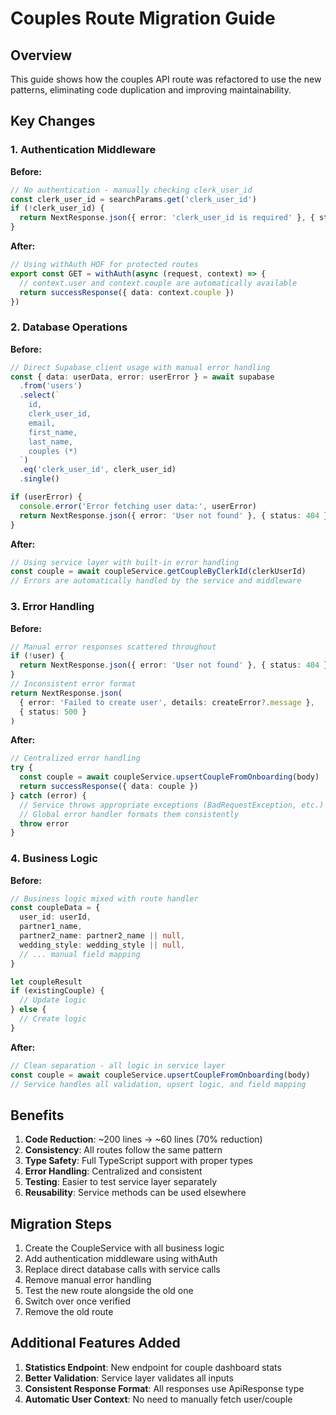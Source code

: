 # Couples Route Migration Guide

## Overview
This guide shows how the couples API route was refactored to use the new patterns, eliminating code duplication and improving maintainability.

## Key Changes

### 1. Authentication Middleware
**Before:**
```typescript
// No authentication - manually checking clerk_user_id
const clerk_user_id = searchParams.get('clerk_user_id')
if (!clerk_user_id) {
  return NextResponse.json({ error: 'clerk_user_id is required' }, { status: 400 })
}
```

**After:**
```typescript
// Using withAuth HOF for protected routes
export const GET = withAuth(async (request, context) => {
  // context.user and context.couple are automatically available
  return successResponse({ data: context.couple })
})
```

### 2. Database Operations
**Before:**
```typescript
// Direct Supabase client usage with manual error handling
const { data: userData, error: userError } = await supabase
  .from('users')
  .select(`
    id,
    clerk_user_id,
    email,
    first_name,
    last_name,
    couples (*)
  `)
  .eq('clerk_user_id', clerk_user_id)
  .single()

if (userError) {
  console.error('Error fetching user data:', userError)
  return NextResponse.json({ error: 'User not found' }, { status: 404 })
}
```

**After:**
```typescript
// Using service layer with built-in error handling
const couple = await coupleService.getCoupleByClerkId(clerkUserId)
// Errors are automatically handled by the service and middleware
```

### 3. Error Handling
**Before:**
```typescript
// Manual error responses scattered throughout
if (!user) {
  return NextResponse.json({ error: 'User not found' }, { status: 404 })
}
// Inconsistent error format
return NextResponse.json(
  { error: 'Failed to create user', details: createError?.message },
  { status: 500 }
)
```

**After:**
```typescript
// Centralized error handling
try {
  const couple = await coupleService.upsertCoupleFromOnboarding(body)
  return successResponse({ data: couple })
} catch (error) {
  // Service throws appropriate exceptions (BadRequestException, etc.)
  // Global error handler formats them consistently
  throw error
}
```

### 4. Business Logic
**Before:**
```typescript
// Business logic mixed with route handler
const coupleData = {
  user_id: userId,
  partner1_name,
  partner2_name: partner2_name || null,
  wedding_style: wedding_style || null,
  // ... manual field mapping
}

let coupleResult
if (existingCouple) {
  // Update logic
} else {
  // Create logic
}
```

**After:**
```typescript
// Clean separation - all logic in service layer
const couple = await coupleService.upsertCoupleFromOnboarding(body)
// Service handles all validation, upsert logic, and field mapping
```

## Benefits

1. **Code Reduction**: ~200 lines → ~60 lines (70% reduction)
2. **Consistency**: All routes follow the same pattern
3. **Type Safety**: Full TypeScript support with proper types
4. **Error Handling**: Centralized and consistent
5. **Testing**: Easier to test service layer separately
6. **Reusability**: Service methods can be used elsewhere

## Migration Steps

1. Create the CoupleService with all business logic
2. Add authentication middleware using withAuth
3. Replace direct database calls with service calls
4. Remove manual error handling
5. Test the new route alongside the old one
6. Switch over once verified
7. Remove the old route

## Additional Features Added

1. **Statistics Endpoint**: New endpoint for couple dashboard stats
2. **Better Validation**: Service layer validates all inputs
3. **Consistent Response Format**: All responses use ApiResponse type
4. **Automatic User Context**: No need to manually fetch user/couple